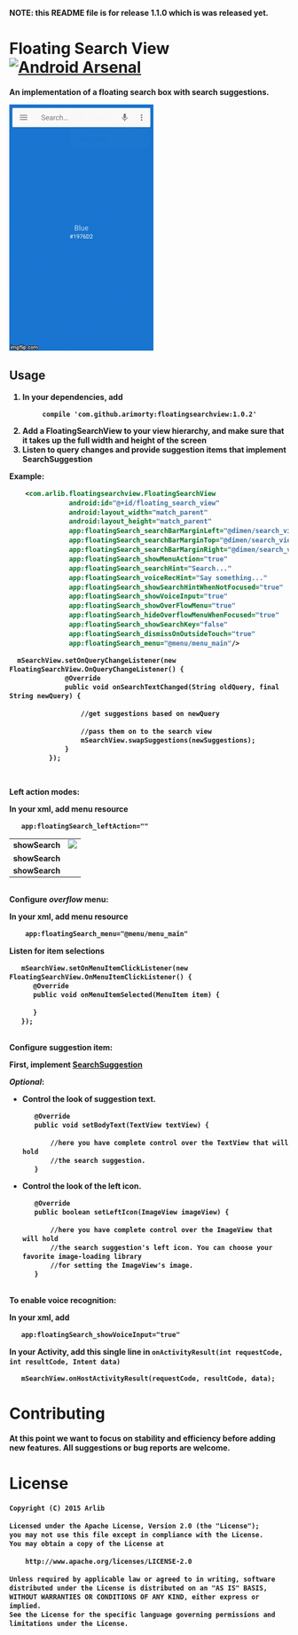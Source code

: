 <b>NOTE<b/>: this README file is for release 1.1.0 which is was released yet. 


Floating Search View [![Android Arsenal](https://img.shields.io/badge/Android%20Arsenal-Floating%20Search%20View-green.svg?style=true)](https://android-arsenal.com/details/1/2842)
=============

An implementation of a floating search box with search suggestions.

![Alt text](/images/inaction.gif)

Usage
-----

1. In your dependencies, add
    ```
         compile 'com.github.arimorty:floatingsearchview:1.0.2'
    ```
2. Add a FloatingSearchView to your view hierarchy, and make sure that it takes
   up the full width and height of the screen   
3. Listen to query changes and provide suggestion items that implement SearchSuggestion

<b>Example</b>:

```xml
    <com.arlib.floatingsearchview.FloatingSearchView
               android:id="@+id/floating_search_view"
               android:layout_width="match_parent"
               android:layout_height="match_parent"
               app:floatingSearch_searchBarMarginLeft="@dimen/search_view_inset"
               app:floatingSearch_searchBarMarginTop="@dimen/search_view_inset"
               app:floatingSearch_searchBarMarginRight="@dimen/search_view_inset"
               app:floatingSearch_showMenuAction="true"
               app:floatingSearch_searchHint="Search..."
               app:floatingSearch_voiceRecHint="Say something..."
               app:floatingSearch_showSearchHintWhenNotFocused="true"
               app:floatingSearch_showVoiceInput="true"
               app:floatingSearch_showOverFlowMenu="true"
               app:floatingSearch_hideOverflowMenuWhenFocused="true"
               app:floatingSearch_showSearchKey="false"
               app:floatingSearch_dismissOnOutsideTouch="true"
               app:floatingSearch_menu="@menu/menu_main"/>
```

```
  mSearchView.setOnQueryChangeListener(new FloatingSearchView.OnQueryChangeListener() {
              @Override
              public void onSearchTextChanged(String oldQuery, final String newQuery) {

                  //get suggestions based on newQuery

                  //pass them on to the search view
                  mSearchView.swapSuggestions(newSuggestions);
              }
          });
```
<br/>

<b>Left action modes:</b>

In your xml, add menu resource
```xml
   app:floatingSearch_leftAction=""
```

<table>
    <tr>
        <td>showSearch</td>
        <td><img src="https://github.com/arimorty/floatingsearchview/blob/actionmenufeature/images/device-2015-12-06-215814.png"/></td>
    </tr>
    <tr>
       <td>showSearch</td>
        <td></td>
    </tr>
    <tr>
        <td>showSearch</td>
        <td></td>
    </tr>
</table>



<br/>
<b>Configure <i>overflow</i> menu:</b>

In your xml, add menu resource
```xml
    app:floatingSearch_menu="@menu/menu_main"
```

Listen for item selections 
```  
   mSearchView.setOnMenuItemClickListener(new FloatingSearchView.OnMenuItemClickListener() {
      @Override
      public void onMenuItemSelected(MenuItem item) {                  
            
      }
   });
```

<br/>
<b>Configure suggestion item:</b>

First, implement [SearchSuggestion](https://github.com/arimorty/floatingsearchview/blob/master/library/src/main/java/com/arlib/floatingsearchview/suggestions/model/SearchSuggestion.java) 

<i>Optional</i>:

+ Control the look of suggestion text.
    ```  
       @Override
       public void setBodyText(TextView textView) {
      
           //here you have complete control over the TextView that will hold
           //the search suggestion.
       }
    ```
+ Control the look of the left icon.  
     ```  
        @Override
        public boolean setLeftIcon(ImageView imageView) {
          
            //here you have complete control over the ImageView that will hold
            //the search suggestion's left icon. You can choose your favorite image-loading library
            //for setting the ImageView's image. 
        }
     ```    

<br/>
<b>To enable voice recognition:</b>

In your xml, add
```xml
   app:floatingSearch_showVoiceInput="true"
```

In your Activity, add this single line in ```onActivityResult(int requestCode, int resultCode, Intent data)```
```
   mSearchView.onHostActivityResult(requestCode, resultCode, data);
```

Contributing
============

At this point we want to focus on stability and efficiency before adding new features. All suggestions
or bug reports are welcome.

License
=======

    Copyright (C) 2015 Arlib

    Licensed under the Apache License, Version 2.0 (the "License");
    you may not use this file except in compliance with the License.
    You may obtain a copy of the License at

        http://www.apache.org/licenses/LICENSE-2.0

    Unless required by applicable law or agreed to in writing, software
    distributed under the License is distributed on an "AS IS" BASIS,
    WITHOUT WARRANTIES OR CONDITIONS OF ANY KIND, either express or implied.
    See the License for the specific language governing permissions and
    limitations under the License.
